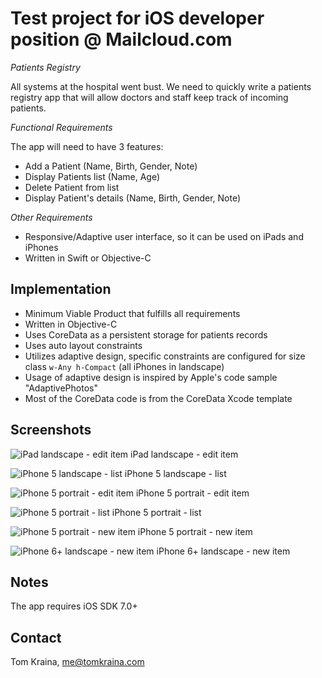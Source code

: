 Test project for iOS developer position @ Mailcloud.com
=======================================================

*Patients Registry*

All systems at the hospital went bust. We need to quickly write a patients registry app that will allow doctors and staff keep track of incoming patients.

*Functional Requirements*

The app will need to have 3 features:

- Add a Patient (Name, Birth, Gender, Note)
- Display Patients list (Name, Age)
- Delete Patient from list
- Display Patient's details (Name, Birth, Gender, Note)

*Other Requirements*

- Responsive/Adaptive user interface, so it can be used on iPads and iPhones
- Written in Swift or Objective-C

Implementation
---------------------
- Minimum Viable Product that fulfills all requirements
- Written in Objective-C
- Uses CoreData as a persistent storage for patients records
- Uses auto layout constraints
- Utilizes adaptive design, specific constraints are configured for size class `w-Any h-Compact` (all iPhones in landscape)
- Usage of adaptive design is inspired by Apple's code sample "AdaptivePhotos"
- Most of the CoreData code is from the CoreData Xcode template

Screenshots
-----------

![iPad landscape - edit item](https://raw.githubusercontent.com/tomaskraina/mailcloud-test-project/master/screenshot-ipad-landscape-edit.png)
iPad landscape - edit item

![iPhone 5 landscape - list](https://raw.githubusercontent.com/tomaskraina/mailcloud-test-project/master/screenshot-iphone5-landscape-list.png)
iPhone 5 landscape - list

![iPhone 5 portrait - edit item](https://raw.githubusercontent.com/tomaskraina/mailcloud-test-project/master/screenshot-iphone5-portrait-edit.png)
iPhone 5 portrait - edit item

![iPhone 5 portrait - list](https://raw.githubusercontent.com/tomaskraina/mailcloud-test-project/master/screenshot-iphone5-portrait-list.png)
iPhone 5 portrait - list

![iPhone 5 portrait - new item](https://raw.githubusercontent.com/tomaskraina/mailcloud-test-project/master/screenshot-iphone5-portrait-new.png)
iPhone 5 portrait - new item

![iPhone 6+ landscape - new item](https://raw.githubusercontent.com/tomaskraina/mailcloud-test-project/master/screenshot-iphone6plus-landscape-new.png)
iPhone 6+ landscape - new item

Notes
-----

The app requires iOS SDK 7.0+

Contact
-------
Tom Kraina, me@tomkraina.com

